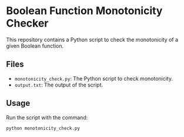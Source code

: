 # Boolean Function Monotonicity Checker

This repository contains a Python script to check the monotonicity of a given Boolean function.

## Files

- `monotonicity_check.py`: The Python script to check monotonicity.
- `output.txt`: The output of the script.

## Usage

Run the script with the command:

```bash
python monotonicity_check.py
